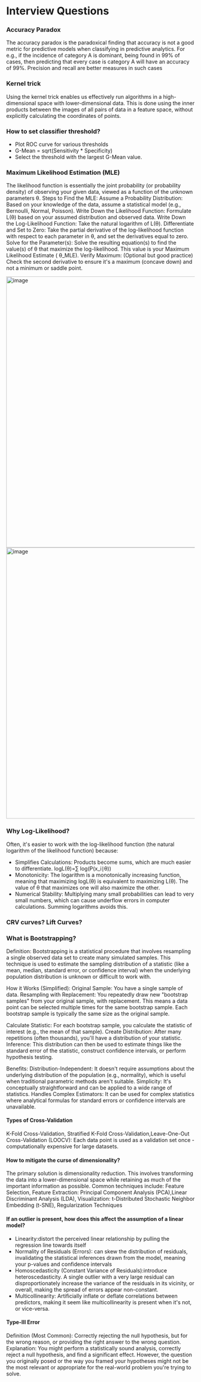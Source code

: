 # Interview Questions

### Accuracy Paradox
The accuracy paradox is the paradoxical finding that accuracy is not a good metric for predictive models when classifying in predictive analytics. For e.g., if the incidence of category A is dominant, being found in 99% of cases, then predicting that every case is category A will have an accuracy of 99%. Precision and recall are better measures in such cases

### Kernel trick
Using the kernel trick enables us effectively run algorithms in a high-dimensional space with lower-dimensional data. This is done using the inner products between the images of all pairs of data in a feature space, without explicitly calculating the coordinates of points.

### How to set classifier threshold?
* Plot ROC curve for various thresholds  
* G-Mean = sqrt(Sensitivity * Specificity)  
* Select the threshold with the largest G-Mean value.

### Maximum Likelihood Estimation (MLE)
The likelihood function is essentially the joint probability (or probability density) of observing your given data, viewed as a function of the unknown parameters θ.
Steps to Find the MLE:
Assume a Probability Distribution: Based on your knowledge of the data, assume a statistical model (e.g., Bernoulli, Normal, Poisson).
Write Down the Likelihood Function: Formulate L(θ) based on your assumed distribution and observed data.
Write Down the Log-Likelihood Function: Take the natural logarithm of L(θ).
Differentiate and Set to Zero: Take the partial derivative of the log-likelihood function with respect to each parameter in θ, and set the derivatives equal to zero.
Solve for the Parameter(s): Solve the resulting equation(s) to find the value(s) of θ that maximize the log-likelihood. This value is your Maximum Likelihood Estimate ( θ_MLE).
Verify Maximum: (Optional but good practice) Check the second derivative to ensure it's a maximum (concave down) and not a minimum or saddle point.

<img width="725" alt="image" src="https://github.com/user-attachments/assets/11b37843-487b-4cea-a80d-e987af7e231c" />
<img width="725" alt="image" src="https://github.com/user-attachments/assets/b449f45d-5b00-4c4e-abd4-59f4f0c96156" />

### Why Log-Likelihood?
Often, it's easier to work with the log-likelihood function (the natural logarithm of the likelihood function) because:
* Simplifies Calculations: Products become sums, which are much easier to differentiate. logL(θ)=∑ log(P(x_i∣θ))
* Monotonicity: The logarithm is a monotonically increasing function, meaning that maximizing logL(θ) is equivalent to maximizing L(θ). The value of θ that maximizes one will also maximize the other.
* Numerical Stability: Multiplying many small probabilities can lead to very small numbers, which can cause underflow errors in computer calculations. Summing logarithms avoids this.
### CRV curves? Lift Curves?

### What is Bootstrapping?
Definition: Bootstrapping is a statistical procedure that involves resampling a single observed data set to create many simulated samples. This technique is used to estimate the sampling distribution of a statistic (like a mean, median, standard error, or confidence interval) when the underlying population distribution is unknown or difficult to work with.

How it Works (Simplified):
Original Sample: You have a single sample of data.
Resampling with Replacement: You repeatedly draw new "bootstrap samples" from your original sample, with replacement. This means a data point can be selected multiple times for the same bootstrap sample. Each bootstrap sample is typically the same size as the original sample.

Calculate Statistic: For each bootstrap sample, you calculate the statistic of interest (e.g., the mean of that sample).
Create Distribution: After many repetitions (often thousands), you'll have a distribution of your statistic.
Inference: This distribution can then be used to estimate things like the standard error of the statistic, construct confidence intervals, or perform hypothesis testing.

Benefits:
Distribution-Independent: It doesn't require assumptions about the underlying distribution of the population (e.g., normality), which is useful when traditional parametric methods aren't suitable.
Simplicity: It's conceptually straightforward and can be applied to a wide range of statistics.
Handles Complex Estimators: It can be used for complex statistics where analytical formulas for standard errors or confidence intervals are unavailable.

#### Types of Cross-Validation
K-Fold Cross-Validation, Stratified K-Fold Cross-Validation,Leave-One-Out Cross-Validation (LOOCV): Each data point is used as a validation set once - computationally expensive for large datasets.

#### How to mitigate the curse of dimensionality?

The primary solution is dimensionality reduction. This involves transforming the data into a lower-dimensional space while retaining as much of the important information as possible. Common techniques include: Feature Selection, Feature Extraction: Principal Component Analysis (PCA),Linear Discriminant Analysis (LDA), Visualization: t-Distributed Stochastic Neighbor Embedding (t-SNE), Regularization Techniques 

#### If an outlier is present, how does this affect the assumption of a linear model?
* Linearity:distort the perceived linear relationship by pulling the regression line towards itself
* Normality of Residuals (Errors): can skew the distribution of residuals, invalidating the statistical inferences drawn from the model, meaning your p-values and confidence intervals
* Homoscedasticity (Constant Variance of Residuals):introduce heteroscedasticity. A single outlier with a very large residual can disproportionately increase the variance of the residuals in its vicinity, or overall, making the spread of errors appear non-constant.
* Multicollinearity: Artificially inflate or deflate correlations between predictors, making it seem like multicollinearity is present when it's not, or vice-versa.

#### Type-III Error
Definition (Most Common): Correctly rejecting the null hypothesis, but for the wrong reason, or providing the right answer to the wrong question.
Explanation: You might perform a statistically sound analysis, correctly reject a null hypothesis, and find a significant effect. However, the question you originally posed or the way you framed your hypotheses might not be the most relevant or appropriate for the real-world problem you're trying to solve.

